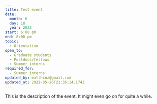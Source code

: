 ```yaml
---
title: Test event
date:
  month: 6
  day: 18
  year: 2022
start: 6:00 pm
end: 8:00 pm
topic:
  - Orientation
open_to:
  - Graduate students
  - Postdocs/fellows
  - Summer interns
required_for:
  - Summer interns
updated_by: matthinz@gmail.com
updated_at: 2022-05-26T21:36:14.174Z
---
```

This is the description of the event. It might even go on for quite a while.